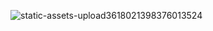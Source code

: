 ![static-assets-upload3618021398376013524](https://github.com/user-attachments/assets/57f7ac3b-8cb7-41fc-98e2-2c1c175de98e)
